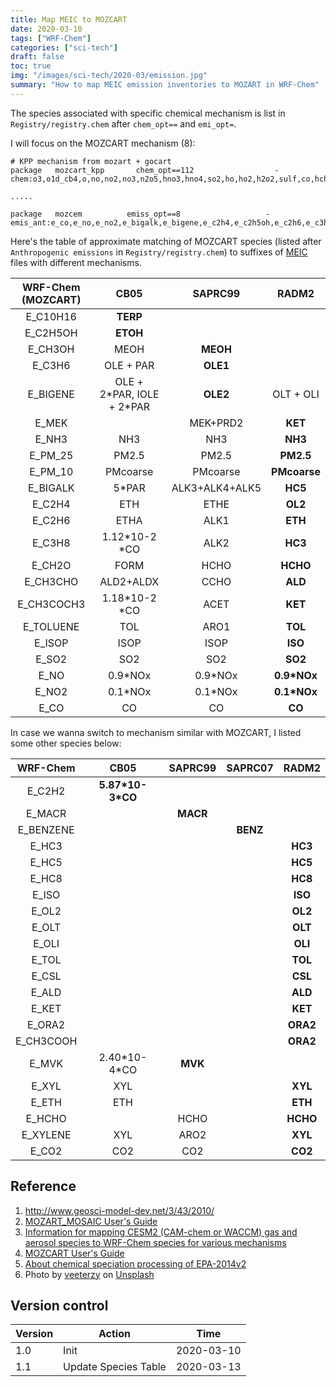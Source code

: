 ```yaml
---
title: Map MEIC to MOZCART
date: 2020-03-10
tags: ["WRF-Chem"]
categories: ["sci-tech"]
draft: false
toc: true
img: "/images/sci-tech/2020-03/emission.jpg"
summary: "How to map MEIC emission inventories to MOZART in WRF-Chem"
---
```


The species associated with specific chemical mechanism is list in `Registry/registry.chem` after `chem_opt==` and `emi_opt=`.

I will focus on the MOZCART mechanism (8):

```
# KPP mechanism from mozart + gocart
package   mozcart_kpp       chem_opt==112                  -          chem:o3,o1d_cb4,o,no,no2,no3,n2o5,hno3,hno4,so2,ho,ho2,h2o2,sulf,co,hcho,ch3ooh,ch3o2,ch4,h2,eo2,ch3cooh,c2h4,n2o,ch3oh,aco3,acet,mgly,paa,gly,c3h6ooh,pan,mpan,macr,mvk,c3h6,etooh,prooh,acetp,xooh,onitr,isooh,acetol,glyald,mek,eto2,open,alkooh,mekooh,tolooh,terpooh,ald,mco3,c2h5oh,eo,c2h6,c3h8,pro2,po2,aceto2,bigene,bigalk,eneo2,alko2,isopr,iso2,mvko2,mvkooh,hydrald,xo2,c10h16,terpo2,tol,cres,to2,xoh,onit,isopn,dms,nh3,meko2,p25,bc1,bc2,oc1,oc2,dust_1,dust_2,dust_3,dust_4,dust_5,seas_1,seas_2,seas_3,seas_4,p10

.....

package   mozcem          emiss_opt==8                   -             emis_ant:e_co,e_no,e_no2,e_bigalk,e_bigene,e_c2h4,e_c2h5oh,e_c2h6,e_c3h6,e_c3h8,e_ch2o,e_ch3cho,e_ch3coch3,e_ch3oh,e_mek,e_so2,e_toluene,e_nh3,e_isop,e_c10h16,e_pm_10,e_pm_25,e_bc,e_oc,e_sulf
```

Here's the table of approximate matching of MOZCART species (listed after `Anthropogenic emissions` in `Registry/registry.chem`) to suffixes of [MEIC](http://meicmodel.org/cloud/) files with different mechanisms.



<style>
table {
    width:100%;
}
</style>

| WRF-Chem (MOZCART) |            CB05             |    SAPRC99     |    RADM2     |
| :----------------: | :-------------------------: | :------------: | :----------: |
|      E_C10H16      |          **TERP**           |                |              |
|      E_C2H5OH      |          **ETOH**           |                |              |
|      E_CH3OH       |            MEOH             |    **MEOH**    |              |
|       E_C3H6       |          OLE + PAR          |    **OLE1**    |              |
|      E_BIGENE      | OLE + 2\*PAR, IOLE + 2\*PAR |    **OLE2**    |  OLT + OLI   |
|       E_MEK        |                             |    MEK+PRD2    |   **KET**    |
|       E_NH3        |             NH3             |      NH3       |   **NH3**    |
|      E_PM_25       |            PM2.5            |     PM2.5      |  **PM2.5**   |
|      E_PM_10       |          PMcoarse           |    PMcoarse    | **PMcoarse** |
|      E_BIGALK      |           5\*PAR            | ALK3+ALK4+ALK5 |   **HC5**    |
|       E_C2H4       |             ETH             |      ETHE      |   **OL2**    |
|       E_C2H6       |            ETHA             |      ALK1      |   **ETH**    |
|       E_C3H8       |       1.12\*10-2 \*CO       |      ALK2      |   **HC3**    |
|       E_CH2O       |            FORM             |      HCHO      |   **HCHO**   |
|      E_CH3CHO      |          ALD2+ALDX          |      CCHO      |   **ALD**    |
|     E_CH3COCH3     |       1.18\*10-2 \*CO       |      ACET      |   **KET**    |
|     E_TOLUENE      |             TOL             |      ARO1      |   **TOL**    |
|       E_ISOP       |            ISOP             |      ISOP      |   **ISO**    |
|       E_SO2        |             SO2             |      SO2       |   **SO2**    |
|        E_NO        |          0.9\*NOx           |    0.9\*NOx    | **0.9\*NOx** |
|       E_NO2        |          0.1\*NOx           |    0.1\*NOx    | **0.1\*NOx** |
|        E_CO        |             CO              |       CO       |    **CO**    |

In case we wanna switch to mechanism similar with MOZCART, I listed some other species below:

<style>
table {
    width:100%;
}
</style>

| WRF-Chem  |        CB05        | SAPRC99  | SAPRC07  |  RADM2   |
| :-------: | :----------------: | :------: | :------: | :------: |
|  E_C2H2   | **5.87\*10-3\*CO** |          |          |          |
|  E_MACR   |                    | **MACR** |          |          |
| E_BENZENE |                    |          | **BENZ** |          |
|   E_HC3   |                    |          |          | **HC3**  |
|   E_HC5   |                    |          |          | **HC5**  |
|   E_HC8   |                    |          |          | **HC8**  |
|   E_ISO   |                    |          |          | **ISO**  |
|   E_OL2   |                    |          |          | **OL2**  |
|   E_OLT   |                    |          |          | **OLT**  |
|   E_OLI   |                    |          |          | **OLI**  |
|   E_TOL   |                    |          |          | **TOL**  |
|   E_CSL   |                    |          |          | **CSL**  |
|   E_ALD   |                    |          |          | **ALD**  |
|   E_KET   |                    |          |          | **KET**  |
|  E_ORA2   |                    |          |          | **ORA2** |
| E_CH3COOH |                    |          |          | **ORA2** |
|   E_MVK   |   2.40\*10-4\*CO   | **MVK**  |          |          |
|   E_XYL   |        XYL         |          |          | **XYL**  |
|   E_ETH   |        ETH         |          |          | **ETH**  |
|  E_HCHO   |                    |   HCHO   |          | **HCHO** |
| E_XYLENE  |        XYL         |   ARO2   |          | **XYL**  |
|   E_CO2   |        CO2         |   CO2    |          | **CO2**  |



## Reference

1. http://www.geosci-model-dev.net/3/43/2010/
2. [MOZART_MOSAIC User's Guide](https://www2.acom.ucar.edu/sites/default/files/wrf-chem/MOZART_MOSAIC_V3.6.readme_dec2016.pdf)
3. [Information for mapping CESM2 (CAM-chem or WACCM) gas and aerosol species to WRF-Chem species for various mechanisms](https://www2.acom.ucar.edu/sites/default/files/wrf-chem/CESM-WRFchem_aerosols_20190822.pdf)
4.  [MOZCART User's Guide](http://www.acom.ucar.edu/wrf-chem/MOZCART_UsersGuide.pdf)
5. [About chemical speciation processing of EPA-2014v2](https://groups.google.com/a/ucar.edu/d/msg/wrf-chem-anthro_emiss/aJlGhAtJyW4/ly76j99XDQAJ)
6. Photo by [veeterzy](https://unsplash.com/@veeterzy?utm_source=unsplash&utm_medium=referral&utm_content=creditCopyText) on [Unsplash](https://unsplash.com/?utm_source=unsplash&utm_medium=referral&utm_content=creditCopyText)

## Version control

| Version | Action               | Time       |
| ------- | -------------------- | ---------- |
| 1.0     | Init                 | 2020-03-10 |
| 1.1     | Update Species Table | 2020-03-13 |